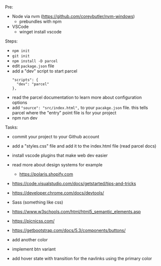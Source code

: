 Pre:
- Node via nvm (https://github.com/coreybutler/nvm-windows)
  - prebundles with npm
- VSCode
  - winget install vscode


Steps:
- `npm init `
- `git init`
- `npm install -D parcel`
- edit `package.json` file
- add a "dev" script to start parcel
  ```
  "scripts": {
    "dev": "parcel"
  },
  ```
- read the parcel documentation to learn more about configuration options
- add `"source": "src/index.html",` to your `pacakge.json` file. this tells parcel where the "entry" point file is for your project
- npm run dev

Tasks:
- commit your project to your Github account
- add a "styles.css" file and add it to the index.html file (read parcel docs)
- install vscode plugins that make web dev easier
- read more about design systems for example
  - https://polaris.shopify.com
- https://code.visualstudio.com/docs/getstarted/tips-and-tricks
- https://developer.chrome.com/docs/devtools/
- Sass (something like css)
- https://www.w3schools.com/html/html5_semantic_elements.asp
- https://picnicss.com/
- https://getbootstrap.com/docs/5.3/components/buttons/

- add another color
- implement btn variant
- add hover state with transition for the navlinks using the primary color